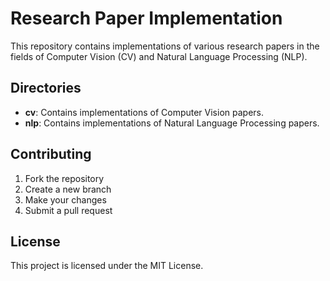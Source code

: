 # Research Paper Implementation

This repository contains implementations of various research papers in the fields of Computer Vision (CV) and Natural Language Processing (NLP).

## Directories

- **cv**: Contains implementations of Computer Vision papers.
- **nlp**: Contains implementations of Natural Language Processing papers.

## Contributing

1. Fork the repository
2. Create a new branch
3. Make your changes
4. Submit a pull request

## License

This project is licensed under the MIT License.
